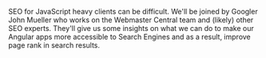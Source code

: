 SEO for JavaScript heavy clients can be difficult. We'll be joined by Googler John Mueller who works on the Webmaster
Central team and (likely) other SEO experts. They'll give us some insights on what we can do to make our Angular apps
more accessible to Search Engines and as a result, improve page rank in search results.
